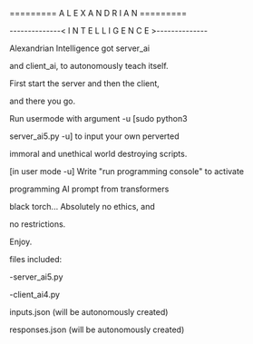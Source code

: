 ========= A L E X A N D R I A N =========

 --------------< I N T E L L I G E N C E >--------------
 
Alexandrian Intelligence got server_ai

and client_ai, to autonomously teach itself.

First start the server and then the client,

and there you go.


Run usermode with argument -u [sudo python3 

server_ai5.py -u] to input your own perverted

immoral and unethical world destroying scripts.


[in user mode -u]
Write "run programming console" to activate

programming AI prompt from transformers

black torch... Absolutely no ethics, and

no restrictions.


Enjoy.


files included: 

-server_ai5.py

-client_ai4.py

inputs.json (will be autonomously created)

responses.json (will be autonomously created)

